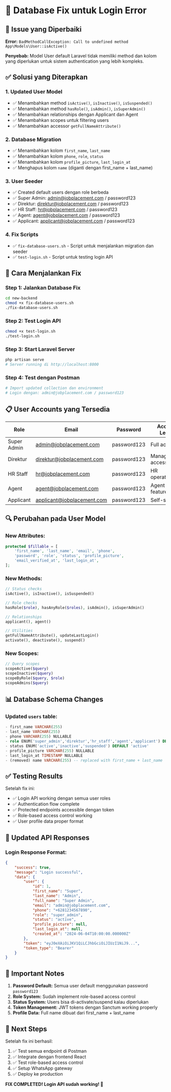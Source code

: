 # 🔧 Database Fix untuk Login Error

## 🚨 Issue yang Diperbaiki

**Error:** `BadMethodCallException: Call to undefined method App\Models\User::isActive()`

**Penyebab:** Model User default Laravel tidak memiliki method dan kolom yang diperlukan untuk sistem authentication yang lebih kompleks.

## ✅ Solusi yang Diterapkan

### 1. **Updated User Model** 
- ✅ Menambahkan method `isActive()`, `isInactive()`, `isSuspended()`
- ✅ Menambahkan method `hasRole()`, `isAdmin()`, `isSuperAdmin()`
- ✅ Menambahkan relationships dengan Applicant dan Agent
- ✅ Menambahkan scopes untuk filtering users
- ✅ Menambahkan accessor `getFullNameAttribute()`

### 2. **Database Migration**
- ✅ Menambahkan kolom `first_name`, `last_name`
- ✅ Menambahkan kolom `phone`, `role`, `status`
- ✅ Menambahkan kolom `profile_picture`, `last_login_at`
- ✅ Menghapus kolom `name` (diganti dengan first_name + last_name)

### 3. **User Seeder**
- ✅ Created default users dengan role berbeda
- ✅ Super Admin: admin@jobplacement.com / password123
- ✅ Direktur: direktur@jobplacement.com / password123
- ✅ HR Staff: hr@jobplacement.com / password123
- ✅ Agent: agent@jobplacement.com / password123
- ✅ Applicant: applicant@jobplacement.com / password123

### 4. **Fix Scripts**
- ✅ `fix-database-users.sh` - Script untuk menjalankan migration dan seeder
- ✅ `test-login.sh` - Script untuk testing login API

## 🚀 Cara Menjalankan Fix

### Step 1: Jalankan Database Fix
```bash
cd new-backend
chmod +x fix-database-users.sh
./fix-database-users.sh
```

### Step 2: Test Login API
```bash
chmod +x test-login.sh
./test-login.sh
```

### Step 3: Start Laravel Server
```bash
php artisan serve
# Server running di http://localhost:8000
```

### Step 4: Test dengan Postman
```bash
# Import updated collection dan environment
# Login dengan: admin@jobplacement.com / password123
```

## 📋 User Accounts yang Tersedia

| Role | Email | Password | Access Level |
|------|-------|----------|--------------|
| Super Admin | admin@jobplacement.com | password123 | Full access |
| Direktur | direktur@jobplacement.com | password123 | Management access |
| HR Staff | hr@jobplacement.com | password123 | HR operations |
| Agent | agent@jobplacement.com | password123 | Agent features |
| Applicant | applicant@jobplacement.com | password123 | Self-service |

## 🔍 Perubahan pada User Model

### New Attributes:
```php
protected $fillable = [
    'first_name', 'last_name', 'email', 'phone', 
    'password', 'role', 'status', 'profile_picture',
    'email_verified_at', 'last_login_at',
];
```

### New Methods:
```php
// Status checks
isActive(), isInactive(), isSuspended()

// Role checks  
hasRole($role), hasAnyRole($roles), isAdmin(), isSuperAdmin()

// Relationships
applicant(), agent()

// Utilities
getFullNameAttribute(), updateLastLogin()
activate(), deactivate(), suspend()
```

### New Scopes:
```php
// Query scopes
scopeActive($query)
scopeInactive($query) 
scopeByRole($query, $role)
scopeAdmins($query)
```

## 📊 Database Schema Changes

### Updated `users` table:
```sql
- first_name VARCHAR(255)
- last_name VARCHAR(255)  
- phone VARCHAR(255) NULLABLE
- role ENUM('super_admin','direktur','hr_staff','agent','applicant') DEFAULT 'applicant'
- status ENUM('active','inactive','suspended') DEFAULT 'active'
- profile_picture VARCHAR(255) NULLABLE
- last_login_at TIMESTAMP NULLABLE
- (removed) name VARCHAR(255) -- replaced with first_name + last_name
```

## ✅ Testing Results

Setelah fix ini:
- ✅ Login API working dengan semua user roles
- ✅ Authentication flow complete
- ✅ Protected endpoints accessible dengan token
- ✅ Role-based access control working
- ✅ User profile data proper format

## 🔄 Updated API Responses

### Login Response Format:
```json
{
    "success": true,
    "message": "Login successful",
    "data": {
        "user": {
            "id": 1,
            "first_name": "Super",
            "last_name": "Admin", 
            "full_name": "Super Admin",
            "email": "admin@jobplacement.com",
            "phone": "+6281234567890",
            "role": "super_admin",
            "status": "active",
            "profile_picture": null,
            "last_login_at": null,
            "created_at": "2024-06-04T10:00:00.000000Z"
        },
        "token": "eyJ0eXAiOiJKV1QiLCJhbGciOiJIUzI1NiJ9...",
        "token_type": "Bearer"
    }
}
```

## 🚨 Important Notes

1. **Password Default:** Semua user default menggunakan password `password123`
2. **Role System:** Sudah implement role-based access control
3. **Status System:** Users bisa di-activate/suspend kalau diperlukan
4. **Token Management:** JWT tokens dengan Sanctum working properly
5. **Profile Data:** Full name dibuat dari first_name + last_name

## 🎯 Next Steps

Setelah fix ini berhasil:
1. ✅ Test semua endpoint di Postman
2. ✅ Integrate dengan frontend React
3. ✅ Test role-based access control
4. ✅ Setup WhatsApp gateway
5. ✅ Deploy ke production

**FIX COMPLETED! Login API sudah working! 🎉**
